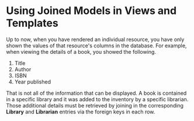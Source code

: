 # Using Joined Models in Views and Templates

Up to now, when you have rendered an individual resource, you have only shown the values of that resource's columns in the database. For example, when viewing the details of a book, you showed the following.

1. Title
1. Author
1. ISBN
1. Year published

That is not all of the information that can be displayed. A book is contained in a specific library and it was added to the inventory by a specific librarian. Those additional details must be retrieved by joining in the corresponding **Library** and **Librarian** entries via the foreign keys in each row.